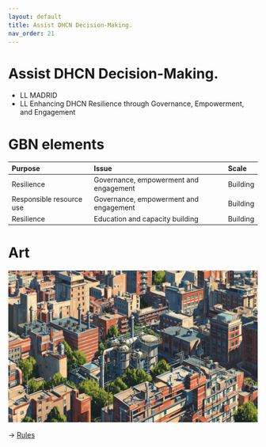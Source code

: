 ```yaml
---
layout: default
title: Assist DHCN Decision-Making.
nav_order: 21
---
```


# Assist DHCN Decision-Making.

* LL MADRID
* LL Enhancing DHCN Resilience through Governance, Empowerment, and Engagement


# GBN elements

| Purpose                  | Issue                                  | Scale    |
|:-------------------------|:---------------------------------------|:---------|
| Resilience               | Governance, empowerment and engagement | Building |
| Responsible resource use | Governance, empowerment and engagement | Building |
| Resilience               | Education and capacity building        | Building |

# Art

![](art/MGP-B-UC3.png)




-> [Rules](rules.md)
